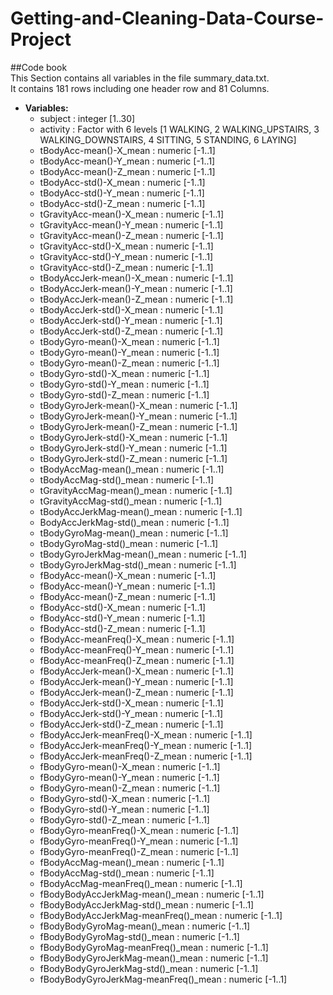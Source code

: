 # Getting-and-Cleaning-Data-Course-Project

##Code book  
This Section contains all variables in the file summary_data.txt.  
It contains 181 rows including one header row and 81 Columns.


* **Variables:**
  +	subject : integer [1..30]
  + activity : Factor with 6 levels [1 WALKING, 2 WALKING_UPSTAIRS, 3 WALKING_DOWNSTAIRS, 4 SITTING, 5 STANDING, 6 LAYING] 
  + tBodyAcc-mean()-X_mean : numeric [-1..1]
  +	tBodyAcc-mean()-Y_mean : numeric [-1..1]
  +	tBodyAcc-mean()-Z_mean : numeric [-1..1]
  +	tBodyAcc-std()-X_mean : numeric [-1..1]
  +	tBodyAcc-std()-Y_mean : numeric [-1..1]
  +	tBodyAcc-std()-Z_mean : numeric [-1..1]
  +	tGravityAcc-mean()-X_mean : numeric [-1..1]
  +	tGravityAcc-mean()-Y_mean : numeric [-1..1]
  +	tGravityAcc-mean()-Z_mean : numeric [-1..1]
  +	tGravityAcc-std()-X_mean : numeric [-1..1]
  +	tGravityAcc-std()-Y_mean : numeric [-1..1]
  +	tGravityAcc-std()-Z_mean : numeric [-1..1]
  +	tBodyAccJerk-mean()-X_mean : numeric [-1..1]
  +	tBodyAccJerk-mean()-Y_mean : numeric [-1..1]
  +	tBodyAccJerk-mean()-Z_mean : numeric [-1..1]
  +	tBodyAccJerk-std()-X_mean : numeric [-1..1]
  +	tBodyAccJerk-std()-Y_mean : numeric [-1..1]
  +	tBodyAccJerk-std()-Z_mean : numeric [-1..1]
  +	tBodyGyro-mean()-X_mean : numeric [-1..1]
  +	tBodyGyro-mean()-Y_mean : numeric [-1..1]
  +	tBodyGyro-mean()-Z_mean : numeric [-1..1]
  +	tBodyGyro-std()-X_mean : numeric [-1..1]
  +	tBodyGyro-std()-Y_mean : numeric [-1..1]  
  +	tBodyGyro-std()-Z_mean : numeric [-1..1]
  +	tBodyGyroJerk-mean()-X_mean : numeric [-1..1]
  +	tBodyGyroJerk-mean()-Y_mean : numeric [-1..1]
  +	tBodyGyroJerk-mean()-Z_mean : numeric [-1..1]
  +	tBodyGyroJerk-std()-X_mean : numeric [-1..1]
  +	tBodyGyroJerk-std()-Y_mean : numeric [-1..1]
  +	tBodyGyroJerk-std()-Z_mean : numeric [-1..1]
  +	tBodyAccMag-mean()_mean : numeric [-1..1] 
  +	tBodyAccMag-std()_mean : numeric [-1..1]
  +	tGravityAccMag-mean()_mean : numeric [-1..1]
  +	tGravityAccMag-std()_mean : numeric [-1..1]
  +	tBodyAccJerkMag-mean()_mean : numeric [-1..1]
  +	  BodyAccJerkMag-std()_mean : numeric [-1..1]
  +	tBodyGyroMag-mean()_mean : numeric [-1..1]
  +	tBodyGyroMag-std()_mean : numeric [-1..1]
  +	tBodyGyroJerkMag-mean()_mean : numeric [-1..1]
  +	tBodyGyroJerkMag-std()_mean : numeric [-1..1]
  +	fBodyAcc-mean()-X_mean : numeric [-1..1]
  +	fBodyAcc-mean()-Y_mean : numeric [-1..1]
  +	fBodyAcc-mean()-Z_mean : numeric [-1..1]
  +	fBodyAcc-std()-X_mean : numeric [-1..1]
  +	fBodyAcc-std()-Y_mean : numeric [-1..1]
  +	fBodyAcc-std()-Z_mean : numeric [-1..1]
  +	fBodyAcc-meanFreq()-X_mean : numeric [-1..1]
  +	fBodyAcc-meanFreq()-Y_mean : numeric [-1..1]
  +	fBodyAcc-meanFreq()-Z_mean : numeric [-1..1]
  +	fBodyAccJerk-mean()-X_mean : numeric [-1..1]
  +	fBodyAccJerk-mean()-Y_mean : numeric [-1..1]
  +	fBodyAccJerk-mean()-Z_mean : numeric [-1..1]
  +	fBodyAccJerk-std()-X_mean : numeric [-1..1]
  +	fBodyAccJerk-std()-Y_mean : numeric [-1..1]
  +	fBodyAccJerk-std()-Z_mean : numeric [-1..1]
  +	fBodyAccJerk-meanFreq()-X_mean : numeric [-1..1]
  +	fBodyAccJerk-meanFreq()-Y_mean : numeric [-1..1]
  +	fBodyAccJerk-meanFreq()-Z_mean : numeric [-1..1]
  +	fBodyGyro-mean()-X_mean : numeric [-1..1]
  +	fBodyGyro-mean()-Y_mean : numeric [-1..1]
  +	fBodyGyro-mean()-Z_mean : numeric [-1..1]
  +	fBodyGyro-std()-X_mean : numeric [-1..1]
  +	fBodyGyro-std()-Y_mean : numeric [-1..1]
  +	fBodyGyro-std()-Z_mean : numeric [-1..1]
  +	fBodyGyro-meanFreq()-X_mean : numeric [-1..1]
  +	fBodyGyro-meanFreq()-Y_mean : numeric [-1..1]
  +	fBodyGyro-meanFreq()-Z_mean : numeric [-1..1]
  +	fBodyAccMag-mean()_mean : numeric [-1..1]
  +	fBodyAccMag-std()_mean : numeric [-1..1]
  +	fBodyAccMag-meanFreq()_mean : numeric [-1..1]
  +	fBodyBodyAccJerkMag-mean()_mean : numeric [-1..1]
  +	fBodyBodyAccJerkMag-std()_mean : numeric [-1..1]
  +	fBodyBodyAccJerkMag-meanFreq()_mean : numeric [-1..1]
  +	fBodyBodyGyroMag-mean()_mean : numeric [-1..1]
  +	fBodyBodyGyroMag-std()_mean : numeric [-1..1]
  +	fBodyBodyGyroMag-meanFreq()_mean : numeric [-1..1]
  +	fBodyBodyGyroJerkMag-mean()_mean : numeric [-1..1]
  +	fBodyBodyGyroJerkMag-std()_mean : numeric [-1..1]
  +	fBodyBodyGyroJerkMag-meanFreq()_mean : numeric [-1..1]
  
